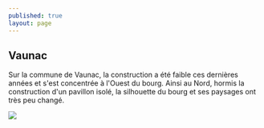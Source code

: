 ```yaml
---
published: true
layout: page
---
```

## Vaunac

Sur la commune de Vaunac, la construction a été faible ces dernières années et s'est concentrée à l'Ouest du bourg. Ainsi au Nord, hormis la construction d'un pavillon isolé, la silhouette du bourg et ses paysages ont très peu changé. 

![]({{site.baseurl}}/data/images/3/histoire/03_HISTOIRE_POPCP28.jpg)
